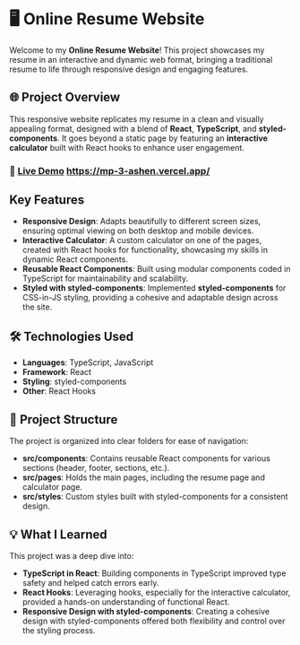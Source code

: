# 🖥️ Online Resume Website

Welcome to my **Online Resume Website**! This project showcases my resume in an interactive and dynamic web format, bringing a traditional resume to life through responsive design and engaging features.

## 🌐 Project Overview

This responsive website replicates my resume in a clean and visually appealing format, designed with a blend of **React**, **TypeScript**, and **styled-components**. It goes beyond a static page by featuring an **interactive calculator** built with React hooks to enhance user engagement.

### 🔗 [Live Demo](#) https://mp-3-ashen.vercel.app/

##  Key Features

- **Responsive Design**: Adapts beautifully to different screen sizes, ensuring optimal viewing on both desktop and mobile devices.
- **Interactive Calculator**: A custom calculator on one of the pages, created with React hooks for functionality, showcasing my skills in dynamic React components.
- **Reusable React Components**: Built using modular components coded in TypeScript for maintainability and scalability.
- **Styled with styled-components**: Implemented **styled-components** for CSS-in-JS styling, providing a cohesive and adaptable design across the site.

## 🛠️ Technologies Used

- **Languages**: TypeScript, JavaScript
- **Framework**: React
- **Styling**: styled-components
- **Other**: React Hooks

## 📂 Project Structure

The project is organized into clear folders for ease of navigation:

- **src/components**: Contains reusable React components for various sections (header, footer, sections, etc.).
- **src/pages**: Holds the main pages, including the resume page and calculator page.
- **src/styles**: Custom styles built with styled-components for a consistent design.

## 💡 What I Learned

This project was a deep dive into:

- **TypeScript in React**: Building components in TypeScript improved type safety and helped catch errors early.
- **React Hooks**: Leveraging hooks, especially for the interactive calculator, provided a hands-on understanding of functional React.
- **Responsive Design with styled-components**: Creating a cohesive design with styled-components offered both flexibility and control over the styling process.

